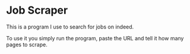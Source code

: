 <h1> Job Scraper </h1> 

This is a program I use to search for jobs on indeed.

To use it you simply run the program, paste the URL and tell it how many pages to scrape. 
